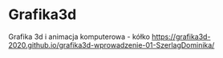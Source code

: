 # Grafika3d
Grafika 3d i animacja komputerowa - kółko
https://grafika3d-2020.github.io/grafika3d-wprowadzenie-01-SzerlagDominika/
